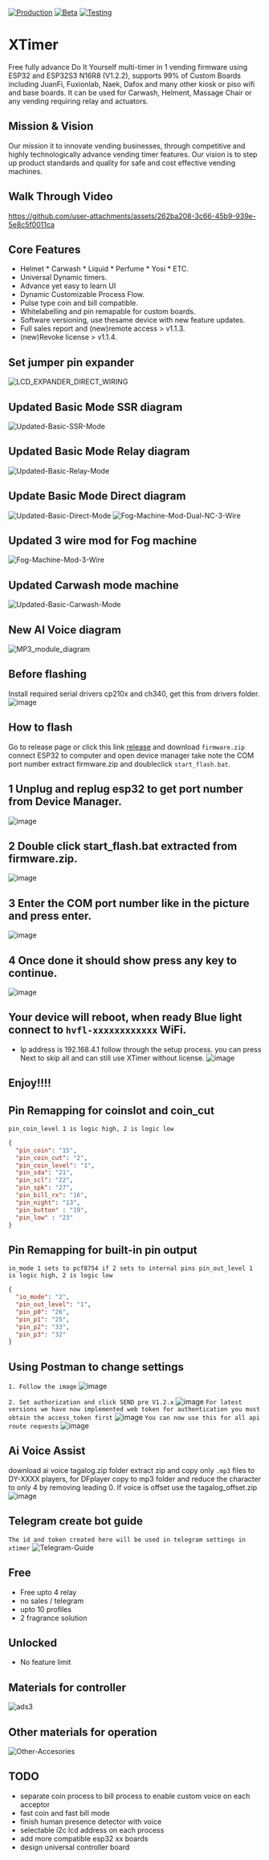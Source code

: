 [![Production](https://img.shields.io/badge/Production%3F-yes-green.svg)](https://bitbucket.org/lbesson/ansi-colors) [![Beta](https://img.shields.io/badge/Beta%3F-yes-green.svg)](https://GitHub.com/Naereen/StrapDown.js/graphs/commit-activity) [![Testing](https://img.shields.io/badge/Testing%3F-yes-green.svg)](https://GitHub.com/Naereen/StrapDown.js/graphs/commit-activity)

# XTimer
Free fully advance Do It Yourself multi-timer in 1 vending firmware using ESP32 and ESP32S3 N16R8 (V1.2.2), supports 99% of Custom Boards including JuanFi, Fuxionlab, Naek, Dafox and many other kiosk or piso wifi and base boards. It can be used for Carwash, Helment, Massage Chair or any vending requiring relay and actuators.

## Mission & Vision
Our mission it to innovate vending businesses, through competitive and highly technologically advance vending timer features. Our vision is to step up product standards and quality for safe and cost effective vending machines.

## Walk Through Video
https://github.com/user-attachments/assets/262ba208-3c66-45b9-939e-5e8c5f0011ca

## Core Features
* Helmet * Carwash * Liquid * Perfume * Yosi * ETC.
* Universal Dynamic timers.
* Advance yet easy to learn UI
* Dynamic Customizable Process Flow.
* Pulse type coin and bill compatible.
* Whitelabelling and pin remapable for custom  boards.
* Software versioning, use thesame device with new feature updates.
* Full sales report and (new)remote access > v1.1.3.
* (new)Revoke license > v1.1.4.

## Set jumper pin expander
![LCD_EXPANDER_DIRECT_WIRING](https://github.com/user-attachments/assets/72399b09-3b37-4861-a236-9c9545e727c2)

## Updated Basic Mode SSR diagram
![Updated-Basic-SSR-Mode](https://github.com/user-attachments/assets/fa9e4443-1720-48d2-a74e-caf34bcfbaca)

## Updated Basic Mode Relay diagram
![Updated-Basic-Relay-Mode](https://github.com/user-attachments/assets/e60609bb-aa72-4cbf-ba37-a39d00489df9)

## Update Basic Mode Direct diagram
![Updated-Basic-Direct-Mode](https://github.com/user-attachments/assets/830ea6eb-785e-4df5-8069-f259a596c8f1)
![Fog-Machine-Mod-Dual-NC-3-Wire](https://github.com/user-attachments/assets/0a38096b-6891-469e-9e2a-3d4dfafc8b02)

## Updated 3 wire mod for Fog machine
![Fog-Machine-Mod-3-Wire](https://github.com/user-attachments/assets/af3fe57c-fa43-4cef-908f-7682f29967cc)

## Updated Carwash mode machine
![Updated-Basic-Carwash-Mode](https://github.com/user-attachments/assets/94307dcf-a1cd-476e-bfed-9662f8669cfd)

## New AI Voice diagram
![MP3_module_diagram](https://github.com/user-attachments/assets/9e68a725-a8d2-44a6-9584-87b8c34035be)

## Before flashing
Install required serial drivers cp210x and ch340, get this from drivers folder.
![image](https://github.com/user-attachments/assets/d0906cb0-5c3d-4f60-9ccf-f7dfe156bc0c)

## How to flash
Go to release page or click this link [release](https://github.com/rjjrbatarao/XTimer/releases) and download `firmware.zip`
connect ESP32 to computer and open device manager take note the COM port number
extract firmware.zip and doubleclick `start_flash.bat`.

## 1 Unplug and replug esp32 to get port number from Device Manager. 
![image](https://github.com/user-attachments/assets/04ab6b2d-0027-4e64-ad6d-d5985d49535d)

## 2 Double click start_flash.bat extracted from firmware.zip.
![image](https://github.com/user-attachments/assets/086825ae-aec2-4fc7-aacc-122e5e12e881)

## 3 Enter the COM port number like in the picture and press enter.
![image](https://github.com/user-attachments/assets/5aca8703-3d52-4f63-9aee-1ff7dcb22a30)

## 4 Once done it should show press any key to continue.
![image](https://github.com/user-attachments/assets/63c0340e-661f-44b5-b3ec-7f2ea1a9bdfb)

## Your device will reboot, when ready Blue light connect to `hvfl-xxxxxxxxxxxx` WiFi.
- Ip address is 192.168.4.1 follow through the setup process. you can press Next to skip all and can still use XTimer without license.
![image](https://github.com/user-attachments/assets/eaa61b71-0a96-4249-84ce-97330d2e6ece)

## Enjoy!!!!

## Pin Remapping for coinslot and coin_cut
`pin_coin_level 1 is logic high, 2 is logic low`
```json
{
  "pin_coin": "15",
  "pin_coin_cut": "2",
  "pin_coin_level": "1",
  "pin_sda": "21",
  "pin_scl": "22",
  "pin_spk": "27",
  "pin_bill_rx": "16",
  "pin_night": "13",
  "pin_button" : "19",
  "pin_low" : "23"
}
```
## Pin Remapping for built-in pin output
`io_mode 1 sets to pcf8754 if 2 sets to internal pins
pin_out_level 1 is logic high, 2 is logic low`
```json
{
  "io_mode": "2",
  "pin_out_level": "1",
  "pin_p0": "26",
  "pin_p1": "25",
  "pin_p2": "33",
  "pin_p3": "32"
}
```
## Using Postman to change settings
`1. Follow the image`
![image](https://github.com/user-attachments/assets/4b7c3df7-969a-411f-a7c0-4305d01bc8db)

`2. Set authorization and click SEND pre V1.2.x`
![image](https://github.com/user-attachments/assets/d8a68ddd-e1e7-4635-863e-9bd4cd1a20f6)
`For latest versions we have now implemented web token for authentication you must obtain the access_token first`
![image](https://github.com/user-attachments/assets/b8d6334a-0216-41a1-b3a6-fa4b2f655f64)
`You can now use this for all api route requests`
![image](https://github.com/user-attachments/assets/0376893f-1d03-4008-80ad-64e00fb9bfd6)


## Ai Voice Assist
download ai voice tagalog.zip folder
extract zip and copy only `.mp3` files to DY-XXXX players, for DFplayer copy to mp3 folder and reduce the character to only 4 by removing leading 0.
If voice is offset use the tagalog_offset.zip
![image](https://github.com/user-attachments/assets/55d860c4-d569-4c8d-8984-6e8dd25dea17)

## Telegram create bot guide
`The id and token created here will be used in telegram settings in xtimer`
![Telegram-Guide](https://github.com/user-attachments/assets/6aeb9866-3c21-489e-9ce9-97e0de4bab8e)

## Free 
- Free upto 4 relay
- no sales / telegram
- upto 10 profiles
- 2 fragrance solution

## Unlocked
- No feature limit

## Materials for controller
![ads3](https://github.com/user-attachments/assets/7e833f1a-5248-4aba-a9c3-f8fc5fdabc01)


## Other materials for operation
![Other-Accesories](https://github.com/user-attachments/assets/42fec15b-cd24-4184-b4f2-af965a874af0)

## TODO
- separate coin process to bill process to enable custom voice on each acceptor
- fast coin and fast bill mode
- finish human presence detector with voice
- selectable i2c lcd address on each process
- add more compatible esp32 xx boards
- design universal controller board





